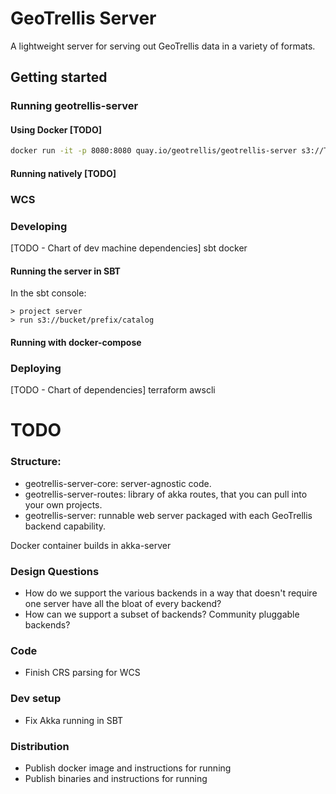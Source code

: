 # GeoTrellis Server

A lightweight server for serving out GeoTrellis data in a variety of formats.

## Getting started

### Running geotrellis-server

#### Using Docker [TODO]

```bash
docker run -it -p 8080:8080 quay.io/geotrellis/geotrellis-server s3://TODO/TODO
```

#### Running natively [TODO]


### WCS

### Developing

[TODO - Chart of dev machine dependencies]
sbt
docker

#### Running the server in SBT

In the sbt console:

```
> project server
> run s3://bucket/prefix/catalog
```

#### Running with docker-compose



### Deploying

[TODO - Chart of dependencies]
terraform
awscli

# TODO

### Structure:

- geotrellis-server-core: server-agnostic code.
- geotrellis-server-routes: library of akka routes, that you can pull into your own projects.
- geotrellis-server: runnable web server packaged with each GeoTrellis backend capability.

Docker container builds in akka-server


### Design Questions

- How do we support the various backends in a way that doesn't require one server have all the bloat of every backend?
- How can we support a subset of backends? Community pluggable backends?

### Code

- Finish CRS parsing for WCS

### Dev setup
- Fix Akka running in SBT

### Distribution
- Publish docker image and instructions for running
- Publish binaries and instructions for running
